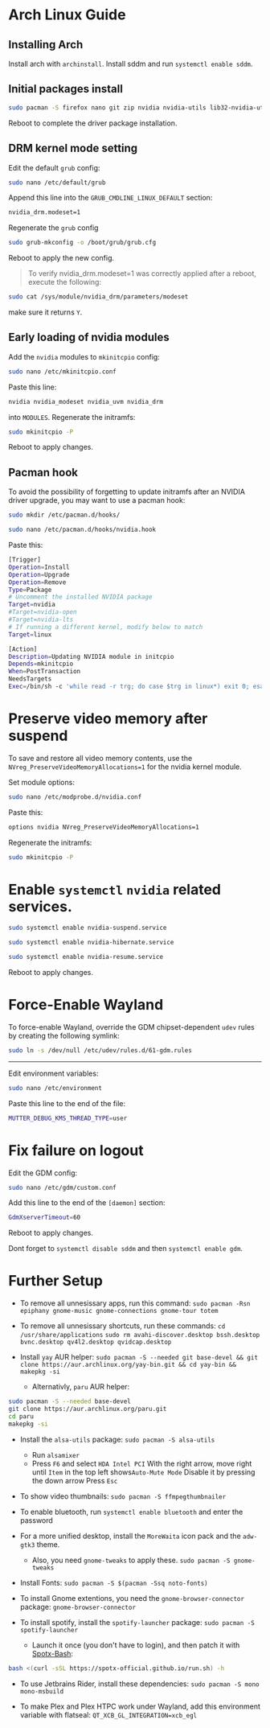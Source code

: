 # Arch Linux Guide
## Installing Arch
Install arch with `archinstall`.
Install sddm and run `systemctl enable sddm`.
## Initial packages install
```bash
sudo pacman -S firefox nano git zip nvidia nvidia-utils lib32-nvidia-utils nvidia-settings
```
Reboot to complete the driver package installation.
## DRM kernel mode setting
Edit the default ```grub``` config:
```bash
sudo nano /etc/default/grub
```
Append this line into the ```GRUB_CMDLINE_LINUX_DEFAULT``` section:
```bash
nvidia_drm.modeset=1
```
Regenerate the ```grub``` config
```bash
sudo grub-mkconfig -o /boot/grub/grub.cfg
```
Reboot to apply the new config.


> To verify nvidia_drm.modeset=1 was correctly applied after a reboot, execute the following:
```bash
sudo cat /sys/module/nvidia_drm/parameters/modeset
```
make sure it returns ```Y```.
## Early loading of nvidia modules
Add the ```nvidia``` modules to ```mkinitcpio``` config:
```bash
sudo nano /etc/mkinitcpio.conf
```
Paste this line:
```bash
nvidia nvidia_modeset nvidia_uvm nvidia_drm
```
into ```MODULES```.
Regenerate the initramfs:
```bash
sudo mkinitcpio -P
```
Reboot to apply changes.
## Pacman hook
To avoid the possibility of forgetting to update initramfs after an NVIDIA driver upgrade, you may want to use a pacman hook:
```bash
sudo mkdir /etc/pacman.d/hooks/
```
```bash
sudo nano /etc/pacman.d/hooks/nvidia.hook
```
Paste this:
```bash
[Trigger]
Operation=Install
Operation=Upgrade
Operation=Remove
Type=Package
# Uncomment the installed NVIDIA package
Target=nvidia
#Target=nvidia-open
#Target=nvidia-lts
# If running a different kernel, modify below to match
Target=linux

[Action]
Description=Updating NVIDIA module in initcpio
Depends=mkinitcpio
When=PostTransaction
NeedsTargets
Exec=/bin/sh -c 'while read -r trg; do case $trg in linux*) exit 0; esac; done; /usr/bin/mkinitcpio -P'
```
# Preserve video memory after suspend
To save and restore all video memory contents, use the ```NVreg_PreserveVideoMemoryAllocations=1``` for the nvidia kernel module.


Set module options:
```bash
sudo nano /etc/modprobe.d/nvidia.conf
```
Paste this:
```bash
options nvidia NVreg_PreserveVideoMemoryAllocations=1
```
Regenerate the initramfs:
```bash
sudo mkinitcpio -P
```
# Enable ```systemctl``` ```nvidia``` related services.
```bash
sudo systemctl enable nvidia-suspend.service
```
```bash
sudo systemctl enable nvidia-hibernate.service
```
```bash
sudo systemctl enable nvidia-resume.service
```
Reboot to apply changes.
# Force-Enable Wayland
To force-enable Wayland, override the GDM chipset-dependent ```udev``` rules by creating the following symlink:
```bash
sudo ln -s /dev/null /etc/udev/rules.d/61-gdm.rules
```
---
Edit environment variables:
```bash
sudo nano /etc/environment
```
Paste this line to the end of the file:
```bash
MUTTER_DEBUG_KMS_THREAD_TYPE=user
```
# Fix failure on logout
Edit the GDM config:
```bash
sudo nano /etc/gdm/custom.conf
```
Add this line to the end of the ```[daemon]``` section:
```bash
GdmXserverTimeout=60
```

Reboot to apply changes.

Dont forget to `systemctl disable sddm` and then `systemctl enable gdm`.
# Further Setup

* To remove all unnesissary apps, run this command:
`sudo pacman -Rsn epiphany gnome-music gnome-connections gnome-tour totem`

* To remove all unnesissary shortcuts, run these commands:
`cd /usr/share/applications`
`sudo rm avahi-discover.desktop bssh.desktop bvnc.desktop qv4l2.desktop qvidcap.desktop`

* Install `yay` AUR helper:
`sudo pacman -S --needed git base-devel && git clone https://aur.archlinux.org/yay-bin.git && cd yay-bin && makepkg -si`
    * Alternativly, ```paru``` AUR helper:
```bash
sudo pacman -S --needed base-devel
git clone https://aur.archlinux.org/paru.git
cd paru
makepkg -si
```

* Install the `alsa-utils` package:
`sudo pacman -S alsa-utils`

    * Run `alsamixer`
    * Press `F6` and select `HDA Intel PCI`
With the right arrow, move right until `Item` in the top left shows`Auto-Mute Mode`
Disable it by pressing the down arrow
Press `Esc`

* To show video thumbnails:
`sudo pacman -S ffmpegthumbnailer`

* To enable bluetooth, run `systemctl enable bluetooth` and enter the password

* For a more unified desktop, install the `MoreWaita` icon pack and the `adw-gtk3` theme.
    * Also, you need `gnome-tweaks` to apply these.
`sudo pacman -S gnome-tweaks`

* Install Fonts:
`sudo pacman -S $(pacman -Ssq noto-fonts)`

* To install Gnome extentions, you need the `gnome-browser-connector` package:
`gnome-browser-connector`

* To install spotify, install the `spotify-launcher` package:
`sudo pacman -S spotify-launcher`
    * Launch it once (you don't have to login), and then patch it with [Spotx-Bash](https://github.com/SpotX-Official/SpotX-Bash):
```bash
bash <(curl -sSL https://spotx-official.github.io/run.sh) -h
```

* To use Jetbrains Rider, install these dependencies:
`sudo pacman -S mono mono-msbuild`

* To make Plex and Plex HTPC work under Wayland, add this environment variable with flatseal:
  `QT_XCB_GL_INTEGRATION=xcb_egl`
